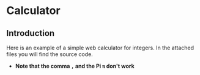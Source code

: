 # Calculator

## Introduction


Here is an example of a simple web calculator for integers. In the attached files you will find the source code.
 * **Note that the comma ```,``` and the Pi ```π``` don't work**
